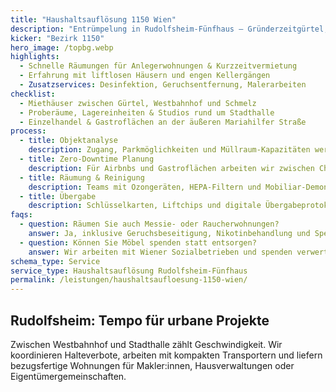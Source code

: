 ```yaml
---
title: "Haushaltsauflösung 1150 Wien"
description: "Entrümpelung in Rudolfsheim-Fünfhaus – Gründerzeitgürtel, Stadthallen-Viertel und Airbnb-Apartments nahe Westbahnhof."
kicker: "Bezirk 1150"
hero_image: /topbg.webp
highlights:
  - Schnelle Räumungen für Anlegerwohnungen & Kurzzeitvermietung
  - Erfahrung mit liftlosen Häusern und engen Kellergängen
  - Zusatzservices: Desinfektion, Geruchsentfernung, Malerarbeiten
checklist:
  - Miethäuser zwischen Gürtel, Westbahnhof und Schmelz
  - Proberäume, Lagereinheiten & Studios rund um Stadthalle
  - Einzelhandel & Gastroflächen an der äußeren Mariahilfer Straße
process:
  - title: Objektanalyse
    description: Zugang, Parkmöglichkeiten und Müllraum-Kapazitäten werden vorab geklärt.
  - title: Zero-Downtime Planung
    description: Für Airbnbs und Gastroflächen arbeiten wir zwischen Check-out und Check-in.
  - title: Räumung & Reinigung
    description: Teams mit Ozongeräten, HEPA-Filtern und Mobiliar-Demontage.
  - title: Übergabe
    description: Schlüsselkarten, Liftchips und digitale Übergabeprotokolle.
faqs:
  - question: Räumen Sie auch Messie- oder Raucherwohnungen?
    answer: Ja, inklusive Geruchsbeseitigung, Nikotinbehandlung und Spezialreinigung.
  - question: Können Sie Möbel spenden statt entsorgen?
    answer: Wir arbeiten mit Wiener Sozialbetrieben und spenden verwertbare Stücke nach Freigabe.
schema_type: Service
service_type: Haushaltsauflösung Rudolfsheim-Fünfhaus
permalink: /leistungen/haushaltsaufloesung-1150-wien/
---
```

## Rudolfsheim: Tempo für urbane Projekte

Zwischen Westbahnhof und Stadthalle zählt Geschwindigkeit. Wir koordinieren Halteverbote, arbeiten mit kompakten Transportern und liefern bezugsfertige Wohnungen für Makler:innen, Hausverwaltungen oder Eigentümergemeinschaften.
